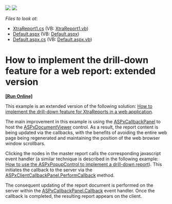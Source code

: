 <!-- default badges list -->
[![](https://img.shields.io/badge/Open_in_DevExpress_Support_Center-FF7200?style=flat-square&logo=DevExpress&logoColor=white)](https://supportcenter.devexpress.com/ticket/details/E1598)
[![](https://img.shields.io/badge/📖_How_to_use_DevExpress_Examples-e9f6fc?style=flat-square)](https://docs.devexpress.com/GeneralInformation/403183)
<!-- default badges end -->
<!-- default file list -->
*Files to look at*:

* [XtraReport1.cs](./CS/WebSite/App_Code/XtraReport1.cs) (VB: [XtraReport1.vb](./VB/WebSite/App_Code/XtraReport1.vb))
* [Default.aspx](./CS/WebSite/Default.aspx) (VB: [Default.aspx](./VB/WebSite/Default.aspx))
* [Default.aspx.cs](./CS/WebSite/Default.aspx.cs) (VB: [Default.aspx.vb](./VB/WebSite/Default.aspx.vb))
<!-- default file list end -->
# How to implement the drill-down feature for a web report: extended version
<!-- run online -->
**[[Run Online]](https://codecentral.devexpress.com/e1598/)**
<!-- run online end -->


<p>This example is an extended version of the following solution: <a href="http://www.devexpress.com/Support/Center/CodeCentral/ViewExample.aspx?exampleId=E287"><u>How to implement the drill-down feature for XtraReports in a web application</u></a>.</p><p>The main improvement in this example is using the <a href="http://documentation.devexpress.com/#AspNet/CustomDocument8277"><u>ASPxCallbackPanel</u></a> to host the <a href="http://documentation.devexpress.com/#XtraReports/CustomDocument5193"><u>ASPxDocumentViewer</u></a> control. As a result, the report content is being updated via the callbacks, with the benefits of avoiding the entire web page being regenerated and maintaining the position of the web browser window scrollbars.</p><p>Clicking the nodes in the master report calls the corresponding javascript event handler (a similar technique is described in the following example: <a href="http://www.devexpress.com/Support/Center/CodeCentral/ViewExample.aspx?exampleId=E1337"><u>How to use the ASPxPopupControl to implement a drill-down report</u></a>). This initiates the callback to the server via the <a href="http://documentation.devexpress.com/#AspNet/DevExpressWebASPxCallbackPanelScriptsASPxClientCallbackPanel_PerformCallbacktopic"><u>ASPxClientCallbackPanel.PerformCallback</u></a> method. </p><p>The consequent updating of the report document is performed on the server within the <a href="http://documentation.devexpress.com/#AspNet/DevExpressWebASPxCallbackPanelASPxCallbackPanel_Callbacktopic"><u>ASPxCallbackPanel.Callback</u></a> event handler. Once the callback is completed, the resulting report appears on the client.</p><br />


<br/>


